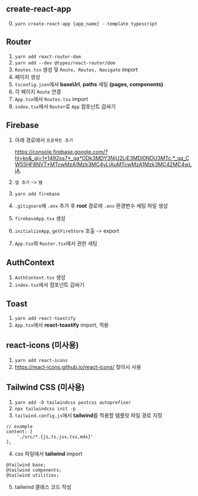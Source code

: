 ## create-react-app
0. `yarn create-react-app {app_name} --template typescript`

## Router

1. `yarn add react-router-dom`
2. `yarn add --dev @types/react-router/dom`
3. `Routes.tsx` 생성 및 `Route, Routes, Navigate` import
4. 페이지 생성
5. `tsconfig.json`에서 **baseUrl**, **paths** 세팅 **(pages, components)**
6. 각 페이지 `Route` 연결
7. `App.tsx`에서 `Routes.tsx` import
8. `index.tsx`에서 `Router`로  `App` 컴포넌트 감싸기

## Firebase

1. 아래 경로에서 `프로젝트 추가`

    https://console.firebase.google.com/?hl=ko&_gl=1*1492ss7*_ga*ODk3MDY3NjU2LjE3MDI0NDU3MTc.*_ga_CW55HF8NVT*MTcwMzA1Mzk3MC4yLjAuMTcwMzA1Mzk3MC42MC4wLjA.

2. `앱 추가` -> `웹`
3. `yarn add firebase`
4. `.gitignore`에 `.env` 추가 후 **root** 경로에 `.env` 환경변수 세팅 파일 생성
5. `firebaseApp.tsx` 생성
6. `initializeApp`, `getFireStore` 호출 -> export
7. `App.tsx`와 `Router.tsx`에서 권한 세팅

## AuthContext

1. `AuthContext.tsx` 생성
2. `index.tsx`에서 컴포넌트 감싸기

## Toast

1. `yarn add react-toastify`
2. `App.tsx`에서 **react-toastify** import, 적용

## react-icons (미사용)

1. `yarn add react-icons`
2. https://react-icons.github.io/react-icons/ 찾아서 사용

## Tailwind CSS (미사용)

1. `yarn add -D tailwindcss postcss autoprefixer`
2. `npx tailwindcss init -p`
3. `tailwind.config.js`에서 **tailwind**를 적용할 템플릿 파일 경로 지정

```
// example
content: [
    './src/*.{js,ts,jsx,tsx,mdx}'
],
```

4. css 파일에서 **tailwind** import

```
@tailwind base;
@tailwind components;
@tailwind utilities;
```

5. tailwind 클래스 코드 작성